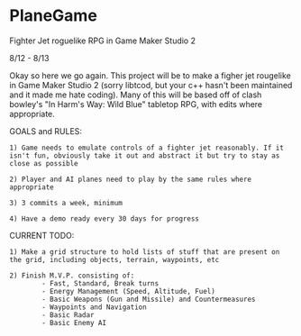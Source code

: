 # PlaneGame
Fighter Jet roguelike RPG in Game Maker Studio 2

8/12 - 8/13

Okay so here we go again. This project will be to make a figher jet rougelike in Game Maker Studio 2 (sorry libtcod, but your c++ hasn't been maintained and it made me hate coding). Many of this will be based off of clash bowley's "In Harm's Way: Wild Blue" tabletop RPG, with edits where appropriate.

GOALS and RULES:

	1) Game needs to emulate controls of a fighter jet reasonably. If it isn't fun, obviously take it out and abstract it but try to stay as close as possible

	2) Player and AI planes need to play by the same rules where appropriate

	3) 3 commits a week, minimum

	4) Have a demo ready every 30 days for progress

CURRENT TODO:

	1) Make a grid structure to hold lists of stuff that are present on the grid, including objects, terrain, waypoints, etc

	2) Finish M.V.P. consisting of:
			- Fast, Standard, Break turns
			- Energy Management (Speed, Altitude, Fuel)
			- Basic Weapons (Gun and Missile) and Countermeasures
			- Waypoints and Navigation
			- Basic Radar
			- Basic Enemy AI
